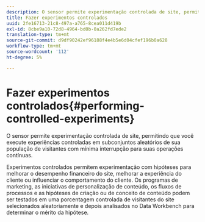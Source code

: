 ```yaml
---
description: O sensor permite experimentação controlada de site, permitindo que você execute experiências controladas em subconjuntos aleatórios de sua população de visitantes com mínima interrupção para suas operações contínuas.
title: Fazer experimentos controlados
uuid: 2fe16713-21c8-497a-a765-8cea011d419b
exl-id: 8cbe9a10-72d8-4964-bd0b-0a262fd7ede2
translation-type: tm+mt
source-git-commit: d9df90242ef96188f4e4b5e6d04cfef196b0a628
workflow-type: tm+mt
source-wordcount: '112'
ht-degree: 5%

---
```


# Fazer experimentos controlados{#performing-controlled-experiments}

O sensor permite experimentação controlada de site, permitindo que você execute experiências controladas em subconjuntos aleatórios de sua população de visitantes com mínima interrupção para suas operações contínuas.

Experimentos controlados permitem experimentação com hipóteses para melhorar o desempenho financeiro do site, melhorar a experiência do cliente ou influenciar o comportamento do cliente. Os programas de marketing, as iniciativas de personalização de conteúdo, os fluxos de processos e as hipóteses de criação ou de conceito de conteúdo podem ser testados em uma porcentagem controlada de visitantes do site selecionados aleatoriamente e depois analisados no Data Workbench para determinar o mérito da hipótese.
